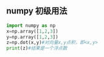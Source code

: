 ## numpy 初级用法

```python
import numpy as np
x=np.array([1,2,3])
y=np.array([1,2,3])
z=np.dot(x,y)#对向量x,y点积，即<x,y>
print(z)#结果是一个浮点数
```